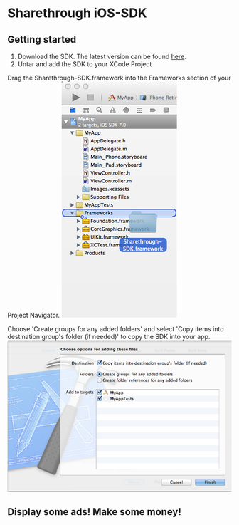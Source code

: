 # Sharethrough iOS-SDK #

## Getting started ##

1. Download the SDK. The latest version can be found [here][sdk].
1. Untar and add the SDK to your XCode Project

Drag the Sharethrough-SDK.framework into the Frameworks section of your Project Navigator.
![Navigator Screenshot][nav-screenshot]

Choose 'Create groups for any added folders' and select 'Copy items into destination group's folder (if needed)' to copy the SDK into your app.
![Add framework Screenshot][copy-screenshot]

## Display some ads! Make some money! ##

[sdk]: s3.amazonaws.com/iOS-SDK/Sharethrough-SDK.framework.tar
[nav-screenshot]: documentation/getting_started/nav_screenshot.png
[copy-screenshot]: documentation/getting_started/copy_screenshot.png